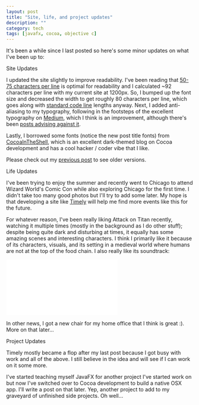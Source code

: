 ```yaml
---
layout: post
title: "Site, life, and project updates"
description: ""
category: tech
tags: [javafx, cocoa, objective c]
---
```



It's been a while since I last posted so here's some minor updates on what I've been up to:

<div class="spotlight">Site Updates</div>

I updated the site slightly to improve readability. I've been reading that [50-75 characters per line](http://baymard.com/blog/line-length-readability)
 is optimal for readability and I calculated ~92 characters per line with my current site at 1200px. So, I bumped up the
 font size and decreased the width to get roughly 80 characters per line, which goes along with
 [standard code line](http://programmers.stackexchange.com/questions/148677/why-is-80-characters-the-standard-limit-for-code-width) lengths anyway.
Next, I added anti-aliasing to my typography, following in the footsteps of the excellent typography on
[Medium](https://medium.com/@fat/mediums-css-is-actually-pretty-fucking-good-b8e2a6c78b06), which I think is an improvement,
although there's been [posts advising against it](http://usabilitypost.com/2012/11/05/stop-fixing-font-smoothing/).

Lastly, I borrowed some fonts (notice the new post title fonts) from [CocoaInTheShell](http://cocoaintheshell.com/),
which is an excellent dark-themed blog on Cocoa development and has a cool hacker / coder  vibe that I like.

Please check out my [previous post](/tech/2014/07/20/design-104/) to see older versions.

<div class="spotlight">Life Updates</div>

I've been trying to enjoy the summer and recently went to Chicago to attend Wizard World's Comic Con while also
exploring Chicago for the first time. I didn't take too many good photos but I'll try to add some later. My hope is
that developing a site like [Timely](http://www.timely.es) will help me find more events like this for the future.

For whatever reason, I've been really liking Attack on Titan recently, watching it multiple times (mostly in the
background as I do other stuff); despite being quite dark and disturbing at times, it equally has some amazing scenes
and interesting characters. I think I primarily like it because of its characters, visuals, and its setting in a medieval world
 where humans are not at the top of the food chain. I also really like its soundtrack:

<iframe class="youtubePlayer" src="//www.youtube.com/embed/XMXgHfHxKVM?list=PLYX-9Ms9JaMUYOSmIhjfveXrZjZioJUCs" frameborder="0" allowfullscreen></iframe>


In other news, I got a new chair for my home office that I think is great :). More on that later...

<div class="spotlight">Project Updates</div>

Timely mostly became a flop after my last post because I got busy with work and all of the above. I still believe in
the idea and will see if I can work on it some more.

I've started teaching myself JavaFX for another project I've started work on but now I've switched over to Cocoa development
to build a native OSX app. I'll write a post on that later. Yep, another project to add to my graveyard of unfinished
side projects. Oh well...
